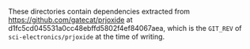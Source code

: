These directories contain dependencies extracted from
https://github.com/gatecat/prjoxide at d1fc5cd045531a0cc48ebffd5802f4ef84067aea,
which is the `GIT_REV` of `sci-electronics/prjoxide` at the time of writing.
